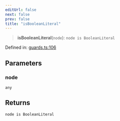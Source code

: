 ```yaml
---
editUrl: false
next: false
prev: false
title: "isBooleanLiteral"
---
```


> **isBooleanLiteral**(`node`): `node is BooleanLiteral`

Defined in: [guards.ts:106](https://github.com/rcs-agents/rcs-lang/blob/87d9b510946a70cf66b4d271e76c67f8499b8d1d/packages/ast/src/guards.ts#L106)

## Parameters

### node

`any`

## Returns

`node is BooleanLiteral`
